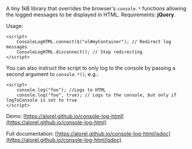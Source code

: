 A tiny 1kB library that overrides the browser's `console.*` functions allowing the logged messages to be displayed in HTML. Requirements: **jQuery**.

Usage:

    <script>
    	ConsoleLogHTML.connect($("ul#myContainer"); // Redirect log messages
    	ConsoleLogHTML.disconnect(); // Stop redirecting
    </script>

You can also instruct the script to only log to the console by passing a second argument to `console.*()`, e.g.:

    <script>
    	console.log("foo"); //Logs to HTML
    	console.log("foo", true); // Logs to the console, but only if logToConsole is set to true
    </script>

Demo: [https://alorel.github.io/console-log-html](https://alorel.github.io/console-log-html)

Full documentation: [https://alorel.github.io/console-log-html/jsdoc](https://alorel.github.io/console-log-html/jsdoc)